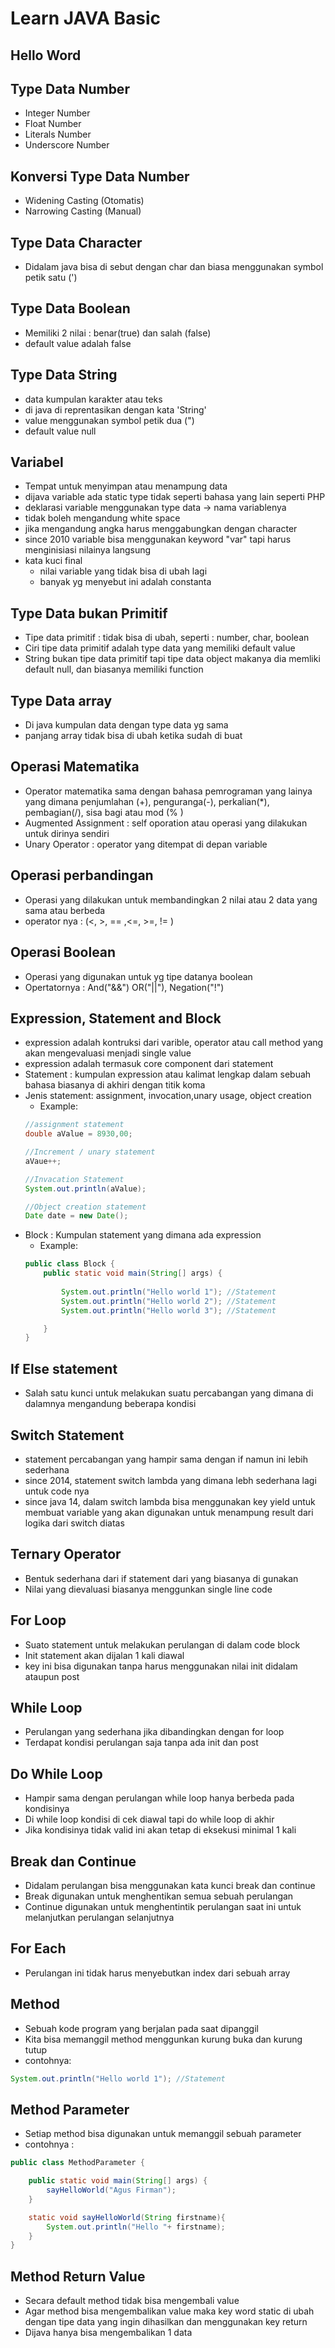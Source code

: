 # Learn JAVA Basic


## Hello Word
## Type Data Number
- Integer Number
- Float Number
- Literals Number
- Underscore Number

## Konversi Type Data Number 
- Widening Casting (Otomatis) 
- Narrowing Casting (Manual)

## Type Data Character
- Didalam java bisa di sebut dengan char dan biasa menggunakan symbol petik satu (')

## Type Data Boolean
- Memiliki 2 nilai : benar(true) dan salah (false)
- default value adalah false

## Type Data String
- data kumpulan karakter atau teks
- di java di reprentasikan dengan kata 'String'
- value menggunakan symbol petik dua (")
- default value null

## Variabel
- Tempat untuk menyimpan atau menampung data
- dijava variable ada static type tidak seperti bahasa yang lain seperti PHP
- deklarasi variable menggunakan type data -> nama variablenya
- tidak boleh mengandung white space
- jika mengandung angka harus menggabungkan dengan character
- since 2010 variable bisa menggunakan keyword "var" tapi harus menginisiasi nilainya langsung
- kata kuci final
    - nilai variable yang tidak bisa di ubah lagi 
    - banyak yg menyebut ini adalah constanta

## Type Data bukan Primitif
- Tipe data primitif : tidak bisa di ubah, seperti : number, char, boolean
- Ciri tipe data primitif adalah type data yang memiliki default value
- String bukan tipe data primitif tapi tipe data object makanya dia memliki default null, dan biasanya memiliki function

## Type Data array
- Di java kumpulan data dengan type data yg sama
- panjang array tidak bisa di ubah ketika sudah di buat

## Operasi Matematika
- Operator matematika sama dengan bahasa pemrograman yang lainya yang dimana penjumlahan (+), penguranga(-), perkalian(*), pembagian(/), sisa bagi atau mod (% )
- Augmented Assignment : self oporation atau operasi yang dilakukan untuk dirinya sendiri
- Unary Operator : operator yang ditempat di depan variable

## Operasi perbandingan
- Operasi yang dilakukan untuk membandingkan 2 nilai atau 2 data yang sama atau berbeda
- operator nya : (<, >, == ,<=, >=, != )

## Operasi Boolean
- Operasi yang digunakan untuk yg tipe datanya boolean
- Opertatornya : And("&&") OR("||"), Negation("!")

## Expression, Statement and Block
- expression adalah kontruksi dari varible, operator atau call method yang akan mengevaluasi menjadi single value
- expression adalah termasuk core component dari statement
- Statement : kumpulan expression atau kalimat lengkap dalam sebuah bahasa biasanya di akhiri dengan titik koma
- Jenis statement: assignment, invocation,unary usage, object creation
    - Example:
    ```java
    //assignment statement
    double aValue = 8930,00;

    //Increment / unary statement
    aVaue++;

    //Invacation Statement
    System.out.println(aValue);

    //Object creation statement
    Date date = new Date();
    
    ```
- Block : Kumpulan statement yang dimana ada expression
    - Example: 
    ```java
    public class Block {
        public static void main(String[] args) {
            
            System.out.println("Hello world 1"); //Statement
            System.out.println("Hello world 2"); //Statement
            System.out.println("Hello world 3"); //Statement

        }
    }
    ```

## If Else statement
- Salah satu kunci untuk melakukan suatu percabangan yang dimana di dalamnya mengandung beberapa kondisi

## Switch Statement
- statement percabangan yang hampir sama dengan if namun ini lebih sederhana
- since 2014, statement switch lambda yang dimana lebh sederhana lagi untuk code nya
- since java 14, dalam switch lambda bisa menggunakan key yield untuk membuat variable yang akan digunakan untuk menampung result dari logika dari switch diatas

## Ternary Operator
- Bentuk sederhana dari if statement dari yang biasanya di gunakan 
- Nilai yang dievaluasi biasanya menggunkan single line code

## For Loop
- Suato statement untuk melakukan perulangan di dalam code block
- Init statement akan dijalan 1 kali diawal
- key ini bisa digunakan tanpa harus menggunakan nilai init didalam ataupun post

## While Loop
- Perulangan yang sederhana jika dibandingkan dengan for loop
- Terdapat kondisi perulangan saja tanpa ada init dan post

##  Do While Loop
- Hampir sama dengan perulangan while loop hanya berbeda pada kondisinya
- Di while loop kondisi di cek diawal tapi do while loop di akhir
- Jika kondisinya tidak valid ini akan tetap di eksekusi minimal 1 kali

## Break dan Continue
- Didalam perulangan bisa menggunakan kata kunci break dan continue
- Break digunakan untuk menghentikan semua sebuah perulangan
- Continue digunakan untuk menghentintik perulangan saat ini untuk melanjutkan perulangan selanjutnya


## For Each
- Perulangan ini tidak harus menyebutkan index dari sebuah array


## Method
- Sebuah kode program yang berjalan pada saat dipanggil
- Kita bisa memanggil method menggunkan kurung buka dan kurung tutup
- contohnya:
```java
System.out.println("Hello world 1"); //Statement
``` 

## Method Parameter
- Setiap method bisa digunakan untuk memanggil sebuah parameter
- contohnya :
```java
public class MethodParameter {

    public static void main(String[] args) {
        sayHelloWorld("Agus Firman");
    }

    static void sayHelloWorld(String firstname){
        System.out.println("Hello "+ firstname);
    }
}
```

## Method Return Value
- Secara default method tidak bisa mengembali value
- Agar method bisa mengembalikan value maka key word static di ubah dengan tipe data yang ingin dihasilkan dan menggunakan key return
- Dijava hanya bisa mengembalikan 1 data


